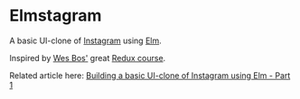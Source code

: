 # Elmstagram

A basic UI-clone of [Instagram][] using [Elm][].

Inspired by [Wes Bos'](https://twitter.com/wesbos) great [Redux course](https://learnredux.com).

Related article here: [Building a basic UI-clone of Instagram using Elm - Part 1](https://benbooth.dev/building-a-basic-ui-clone-of-instagram-using-elm-part-1/)

[instagram]: https://www.instagram.com/ "Instagram"
[elm]: https://elm-lang.org/ "Elm"
